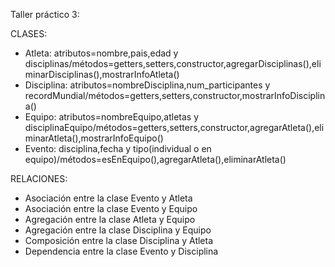 Taller práctico 3:

CLASES: 
- Atleta: atributos=nombre,pais,edad y disciplinas/métodos=getters,setters,constructor,agregarDisciplinas(),eliminarDisciplinas(),mostrarInfoAtleta()
- Disciplina: atributos=nombreDisciplina,num_participantes y recordMundial/métodos=getters,setters,constructor,mostrarInfoDisciplina()
- Equipo: atributos=nombreEquipo,atletas y disciplinaEquipo/métodos=getters,setters,constructor,agregarAtleta(),eliminarAtleta(),mostrarInfoEquipo()
- Evento: disciplina,fecha y tipo(individual o en equipo)/métodos=esEnEquipo(),agregarAtleta(),eliminarAtleta()

RELACIONES:
- Asociación entre la clase Evento y Atleta
- Asociación entre la clase Evento y Equipo
- Agregación entre la clase Atleta y Equipo
- Agregación entre la clase Disciplina y Equipo
- Composición entre la clase Disciplina y Atleta
- Dependencia entre la clase Evento y Disciplina